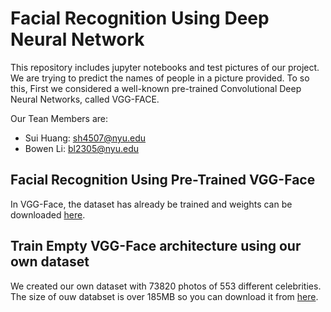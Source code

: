 # Facial Recognition Using Deep Neural Network

This repository includes jupyter notebooks and test pictures of our project.
We are trying to predict the names of people in a picture provided. 
To so this, 
First we considered a well-known pre-trained Convolutional Deep Neural Networks, called VGG-FACE.  

Our Tean Members are:
* Sui Huang: sh4507@nyu.edu
* Bowen Li: bl2305@nyu.edu

## Facial Recognition Using Pre-Trained VGG-Face
In VGG-Face, the dataset has already be trained and weights can be downloaded [here](http:http://www.robots.ox.ac.uk/~vgg/software/vgg_face/src/vgg_face_matconvnet.tar.gz).

## Train Empty VGG-Face architecture using our own dataset
We created our own dataset with 73820 photos of 553 different celebrities. 
The size of ouw databset is over 185MB so you can download it from [here](https://drive.google.com/a/nyu.edu/file/d/1WQZAe42fYvGBMItPw79QOP1BdUyxGGd3/view?usp=sharing).
